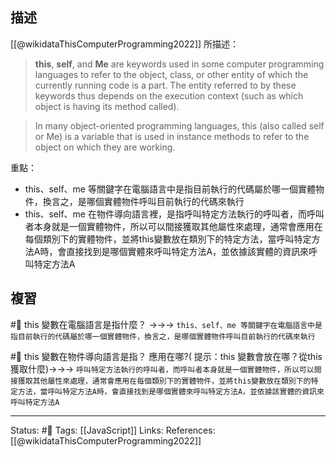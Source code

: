 
## 描述

[[@wikidataThisComputerProgramming2022]] 所描述：
> **this**, **self**, and **Me** are keywords used in some computer programming languages to refer to the object, class, or other entity of which the currently running code is a part. The entity referred to by these keywords thus depends on the execution context (such as which object is having its method called).


> In many object-oriented programming languages, this (also called self or Me) is a variable that is used in instance methods to refer to the object on which they are working.

重點：
- this、self、me 等關鍵字在電腦語言中是指目前執行的代碼屬於哪一個實體物件，換言之，是哪個實體物件呼叫目前執行的代碼來執行
- this、self、me 在物件導向語言裡，是指呼叫特定方法執行的呼叫者，而呼叫者本身就是一個實體物件，所以可以間接獲取其他屬性來處理，通常會應用在每個類別下的實體物件，並將this變數放在類別下的特定方法，當呼叫特定方法A時，會直接找到是哪個實體來呼叫特定方法A，並依據該實體的資訊來呼叫特定方法A

## 複習
#🧠 this 變數在電腦語言是指什麼？ ->->-> `this、self、me 等關鍵字在電腦語言中是指目前執行的代碼屬於哪一個實體物件，換言之，是哪個實體物件呼叫目前執行的代碼來執行`

#🧠 this 變數在物件導向語言是指？ 應用在哪?( 提示：this 變數會放在哪？從this獲取什麼)->->-> `呼叫特定方法執行的呼叫者，而呼叫者本身就是一個實體物件，所以可以間接獲取其他屬性來處理，通常會應用在每個類別下的實體物件，並將this變數放在類別下的特定方法，當呼叫特定方法A時，會直接找到是哪個實體來呼叫特定方法A，並依據該實體的資訊來呼叫特定方法A `

---
Status: #🌱 
Tags:
[[JavaScript]]
Links:
References:
[[@wikidataThisComputerProgramming2022]]